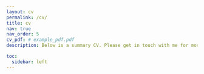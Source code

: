 ```yaml
---
layout: cv
permalink: /cv/
title: cv
nav: true
nav_order: 5
cv_pdf: # example_pdf.pdf
description: Below is a summary CV. Please get in touch with me for more details.

toc:
  sidebar: left
---
```

